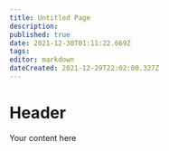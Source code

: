 ```yaml
---
title: Untitled Page
description: 
published: true
date: 2021-12-30T01:11:22.669Z
tags: 
editor: markdown
dateCreated: 2021-12-29T22:02:00.327Z
---
```


# Header
Your content here